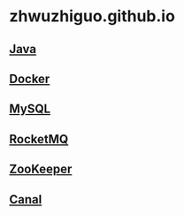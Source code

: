 # zhwuzhiguo.github.io

## [Java](./Java/index.md)

## [Docker](./Docker/index.md)

## [MySQL](./MySQL/index.md)

## [RocketMQ](./RocketMQ/index.md)

## [ZooKeeper](./ZooKeeper/index.md)

## [Canal](./Canal/index.md)